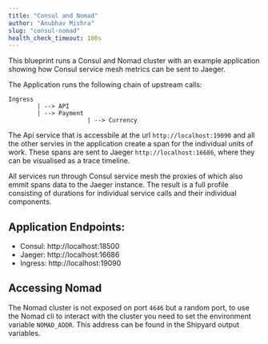 ```yaml
---
title: "Consul and Nomad"
author: "Anubhav Mishra"
slug: "consul-nomad"
health_check_timeout: 100s
---
```


This blueprint runs a Consul and Nomad cluster with an example application showing how Consul service mesh metrics
can be sent to Jaeger.

The Application runs the following chain of upstream calls:

```
Ingress 
        | --> API
        | --> Payment 
                      | --> Currency
```

The Api service that is accessbile at the url `http://localhost:19090` and all the other servies in the application
create a span for the individual units of work. These spans are sent to Jaeger `http://localhost:16686`, where they can be visualised as a
trace timeline.

All services run through Consul service mesh the proxies of which also emmit spans data to the Jaeger instance. The result is a full
profile consisting of durations for individual service calls and their individual components. 

## Application Endpoints:
* Consul:   http://localhost:18500
* Jaeger:   http://localhost:16686
* Ingress:  http://localhost:19090

## Accessing Nomad
The Nomad cluster is not exposed on port `4646` but a random port, to use the Nomad
cli to interact with the cluster you need to set the environment variable `NOMAD_ADDR`.
This address can be found in the Shipyard output variables. 
